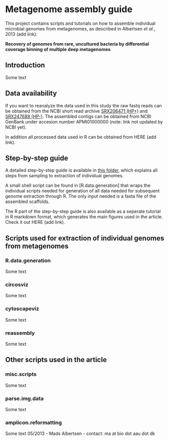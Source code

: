 # Metagenome assembly guide

This project contains scripts and tutorials on how to assemble individual microbial genomes from metagenomes, as described in Albertsen *et al*., 2013 (add link):

**Recovery of genomes from rare, uncultured bacteria by differential coverage binning of multiple deep metagenomes**

##  Introduction
Some text

## Data availability
If you want to reanalyze the data used in this study the raw fastq reads can be obtained from the NCBI short read archive [SRX206471 (HP+)](http://www.ncbi.nlm.nih.gov/sra/SRX206471?report=full) and [SRX247688 (HP-)](http://www.ncbi.nlm.nih.gov/sra/SRX247688?report=full). The assembled contigs can be obtained from NCBI GenBank under accesion number APMI01000000 (note: link not updated by NCBI yet). 

In addition all processed data used in R can be obtained from HERE (add link).

## Step-by-step guide
A detailed step-by-step guide is available in [this folder](https://github.com/MadsAlbertsen/multi-metagenome), which explains all steps from sampling to extraction of individual genomes.

A small shell script can be found in [R.data.generation] that wraps the individual scripts needed for generation of all data needed for subsequent genome extraction through R. The only input needed is a fasta file of the assembled scaffolds.

The R part of the step-by-step guide is also available as a seperate tutorial in R markdown format, which generates the main figures used in the article. Check it out HERE (add link).

## Scripts used for extraction of individual genomes from metagenomes
### R.data.generation
Some text
### circosviz
Some text
### cytoscapeviz
Some text
### reassembly
Some text

## Other scripts used in the article
### misc.scripts
Some text
### parse.img.data
Some text
### amplicon.reformatting
Some text
05/2013 - Mads Albertsen - contact: ma at bio dot aau dot dk

